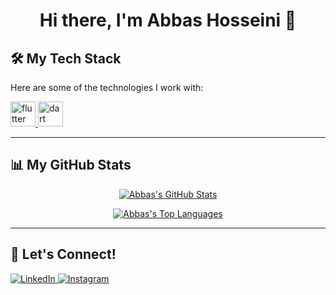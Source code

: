 <h1 align="center">
  Hi there, I'm Abbas Hosseini 👋
</h1>


## 🛠️ My Tech Stack

Here are some of the technologies I work with:

<p align="left">
  <a href="https://flutter.dev" target="_blank" rel="noreferrer">
    <img src="https://www.vectorlogo.zone/logos/flutterio/flutterio-icon.svg" alt="flutter" width="40" height="40"/>
  </a>
  <a href="https://dart.dev" target="_blank" rel="noreferrer">
    <img src="https://www.vectorlogo.zone/logos/dartlang/dartlang-icon.svg" alt="dart" width="40" height="40"/>
  </a>
</p>

---

## 📊 My GitHub Stats

<p align="center">
  <a href="https://github.com/abbashosseinii">
    <img align="center" src="https://github-readme-stats.vercel.app/api?username=abbashosseinii&show_icons=true&theme=tokyonight&hide_border=true&count_private=true" alt="Abbas's GitHub Stats" />
  </a>
</p>
<p align="center">
  <a href="https://github.com/abbashosseinii">
    <img align="center" src="https://github-readme-stats.vercel.app/api/top-langs/?username=abbashosseinii&layout=compact&theme=tokyonight&hide_border=true" alt="Abbas's Top Languages" />
  </a>
</p>

---

## 🔗 Let's Connect!

<p align="left">
  <a href="https://www.linkedin.com/in/abbashosseini76/" target="_blank">
    <img src="https://img.shields.io/badge/linkedin-%230077B5.svg?style=for-the-badge&logo=linkedin&logoColor=white" alt="LinkedIn"/>
  </a>
  <a href="https://www.instagram.com/abbashosseini76/" target="_blank">
    <img src="https://img.shields.io/badge/instagram-%23E4405F.svg?style=for-the-badge&logo=instagram&logoColor=white" alt="Instagram"/>
  </a>
</p>

